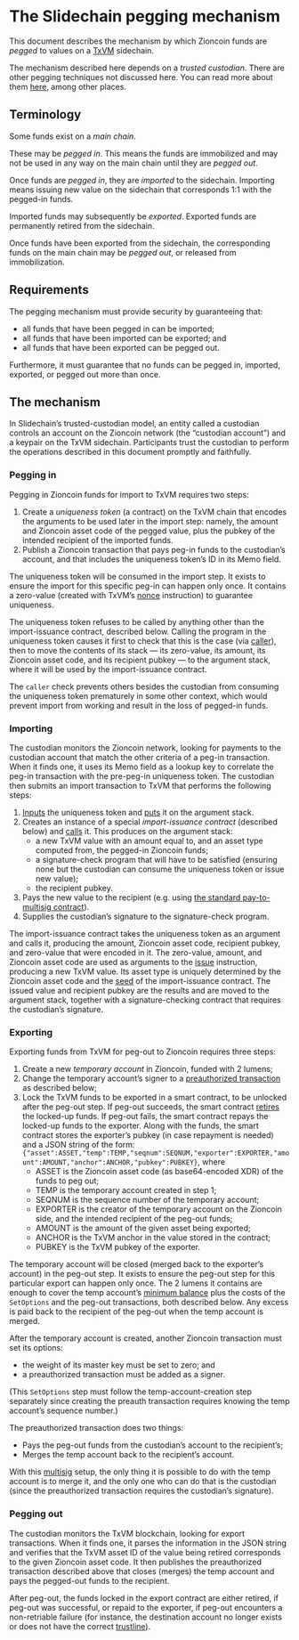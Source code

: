 # The Slidechain pegging mechanism

This document describes the mechanism by which Zioncoin funds are _pegged_ to values on a
[TxVM](https://github.com/chain/txvm/)
sidechain.

The mechanism described here depends on a _trusted custodian_.
There are other pegging techniques not discussed here.
You can read more about them
[here](https://medium.com/blockchain-musings/pegged-sidechains-cafe1d8c7023),
among other places.

## Terminology

Some funds exist on a _main chain_.

These may be _pegged in_.
This means the funds are immobilized and may not be used in any way on the main chain until they are _pegged out_.

Once funds are _pegged in_,
they are _imported_ to the sidechain.
Importing means issuing new value on the sidechain that corresponds 1:1 with the pegged-in funds.

Imported funds may subsequently be _exported_.
Exported funds are permanently retired from the sidechain.

Once funds have been exported from the sidechain,
the corresponding funds on the main chain may be _pegged out_,
or released from immobilization.

## Requirements

The pegging mechanism must provide security by guaranteeing that:

- all funds that have been pegged in can be imported;
- all funds that have been imported can be exported;
  and
- all funds that have been exported can be pegged out.

Furthermore,
it must guarantee that no funds can be pegged in,
imported,
exported,
or pegged out more than once.

## The mechanism

In Slidechain’s trusted-custodian model,
an entity called a custodian controls an account on the Zioncoin network
(the “custodian account”)
and a keypair on the TxVM sidechain.
Participants trust the custodian to perform the operations described in this document promptly and faithfully.

### Pegging in

Pegging in Zioncoin funds for import to TxVM requires two steps:

1. Create a _uniqueness token_
   (a contract)
   on the TxVM chain that encodes the arguments to be used later in the import step:
   namely,
   the amount and Zioncoin asset code of the pegged value,
   plus the pubkey of the intended recipient of the imported funds.
2. Publish a Zioncoin transaction that pays peg-in funds to the custodian’s account,
   and that includes the uniqueness token’s ID in its Memo field.

The uniqueness token will be consumed in the import step.
It exists to ensure the import for this specific peg-in can happen only once.
It contains a zero-value
(created with TxVM’s
[nonce](https://github.com/chain/txvm/blob/main/specifications/txvm.md#nonce)
instruction)
to guarantee uniqueness.

The uniqueness token refuses to be called by anything other than the import-issuance contract,
described below.
Calling the program in the uniqueness token causes it first to check that this is the case
(via
[caller](https://github.com/chain/txvm/blob/main/specifications/txvm.md#caller)),
then to move the contents of its stack — its zero-value,
its amount,
its Zioncoin asset code,
and its recipient pubkey — to the argument stack,
where it will be used by the import-issuance contract.

The `caller` check prevents others besides the custodian from consuming the uniqueness token prematurely in some other context,
which would prevent import from working and result in the loss of pegged-in funds.

### Importing

The custodian monitors the Zioncoin network,
looking for payments to the custodian account that match the other criteria of a peg-in transaction.
When it finds one,
it uses its Memo field as a lookup key to correlate the peg-in transaction with the pre-peg-in uniqueness token.
The custodian then submits an import transaction to TxVM that performs the following steps:

1. [Inputs](https://github.com/chain/txvm/blob/main/specifications/txvm.md#input)
   the uniqueness token and
   [puts](https://github.com/chain/txvm/blob/main/specifications/txvm.md#put)
   it on the argument stack.
2. Creates an instance of a special _import-issuance contract_
   (described below)
   and
   [calls](https://github.com/chain/txvm/blob/main/specifications/txvm.md#call)
   it.
   This produces on the argument stack:
   - a new TxVM value with an amount equal to,
     and an asset type computed from,
     the pegged-in Zioncoin funds;
   - a signature-check program that will have to be satisfied
     (ensuring none but the custodian can consume the uniqueness token or issue new value);
   - the recipient pubkey.
3. Pays the new value to the recipient
   (e.g.
   using
   [the standard pay-to-multisig contract](https://github.com/chain/txvm/blob/d4707728bddcbe7acb5722f2718b3d419006595f/protocol/txbuilder/standard/output.go#L29-L31)).
4. Supplies the custodian’s signature to the signature-check program.

The import-issuance contract takes the uniqueness token as an argument and calls it,
producing the amount,
Zioncoin asset code,
recipient pubkey,
and zero-value that were encoded in it.
The zero-value,
amount,
and Zioncoin asset code are used as arguments to the
[issue](https://github.com/chain/txvm/blob/main/specifications/txvm.md#issue)
instruction,
producing a new TxVM value.
Its asset type is uniquely determined by the Zioncoin asset code and the
[seed](https://github.com/chain/txvm/blob/main/specifications/txvm.md#contract-seed)
of the import-issuance contract.
The issued value and recipient pubkey are the results and are moved to the argument stack,
together with a signature-checking contract that requires the custodian’s signature.

### Exporting

Exporting funds from TxVM for peg-out to Zioncoin requires three steps:

1. Create a new _temporary account_ in Zioncoin,
   funded with 2 lumens;
2. Change the temporary account’s signer to a
   [preauthorized transaction](https://www.zion.info/developers/guides/concepts/multi-sig.html#pre-authorized-transaction)
   as described below;
3. Lock the TxVM funds to be exported in a smart contract,
   to be unlocked after the peg-out step.
   If peg-out succeeds,
   the smart contract
   [retires](https://github.com/chain/txvm/blob/main/specifications/txvm.md#retire)
   the locked-up funds.
   If peg-out fails,
   the smart contract repays the locked-up funds to the exporter.
   Along with the funds, the smart contract stores the exporter’s pubkey
   (in case repayment is needed)
   and a JSON string of the form:
   `{"asset":ASSET,"temp":TEMP,"seqnum":SEQNUM,"exporter":EXPORTER,"amount":AMOUNT,"anchor":ANCHOR,"pubkey":PUBKEY}`,
   where
   - ASSET is the Zioncoin asset code
     (as base64-encoded XDR)
     of the funds to peg out;
   - TEMP is the temporary account created in step 1;
   - SEQNUM is the sequence number of the temporary account;
   - EXPORTER is the creator of the temporary account on the Zioncoin side,
     and the intended recipient of the peg-out funds;
   - AMOUNT is the amount of the given asset being exported;
   - ANCHOR is the TxVM anchor in the value stored in the contract;
   - PUBKEY is the TxVM pubkey of the exporter.

The temporary account will be closed
(merged back to the exporter’s account)
in the peg-out step.
It exists to ensure the peg-out step for this particular export can happen only once.
The 2 lumens it contains are enough to cover the temp account’s
[minimum balance](https://www.zion.info/developers/guides/concepts/fees.html#minimum-account-balance)
plus the costs of the `SetOptions` and the peg-out transactions,
both described below.
Any excess is paid back to the recipient of the peg-out when the temp account is merged.

After the temporary account is created,
another Zioncoin transaction must set its options:
- the weight of its master key must be set to zero;
  and
- a preauthorized transaction must be added as a signer.

(This `SetOptions` step must follow the temp-account-creation step separately since creating the preauth transaction requires knowing the temp account’s sequence number.)

The preauthorized transaction does two things:
- Pays the peg-out funds from the custodian’s account to the recipient’s;
- Merges the temp account back to the recipient’s account.

With this
[multisig](https://www.zion.info/developers/guides/concepts/multi-sig.html)
setup,
the only thing it is possible to do with the temp account is to merge it,
and the only one who can do that is the custodian
(since the preauthorized transaction requires the custodian’s signature).

### Pegging out

The custodian monitors the TxVM blockchain,
looking for export transactions.
When it finds one,
it parses the information in the JSON string and verifies that the TxVM asset ID of the value being retired corresponds to the given Zioncoin asset code.
It then publishes the preauthorized transaction described above that closes
(merges)
the temp account and pays the pegged-out funds to the recipient.

After peg-out,
the funds locked in the export contract are either retired,
if peg-out was successful,
or repaid to the exporter,
if peg-out encounters a non-retriable failure
(for instance, the destination account no longer exists or does not have the correct
[trustline](https://www.zion.info/developers/guides/concepts/assets.html#trustlines)).
